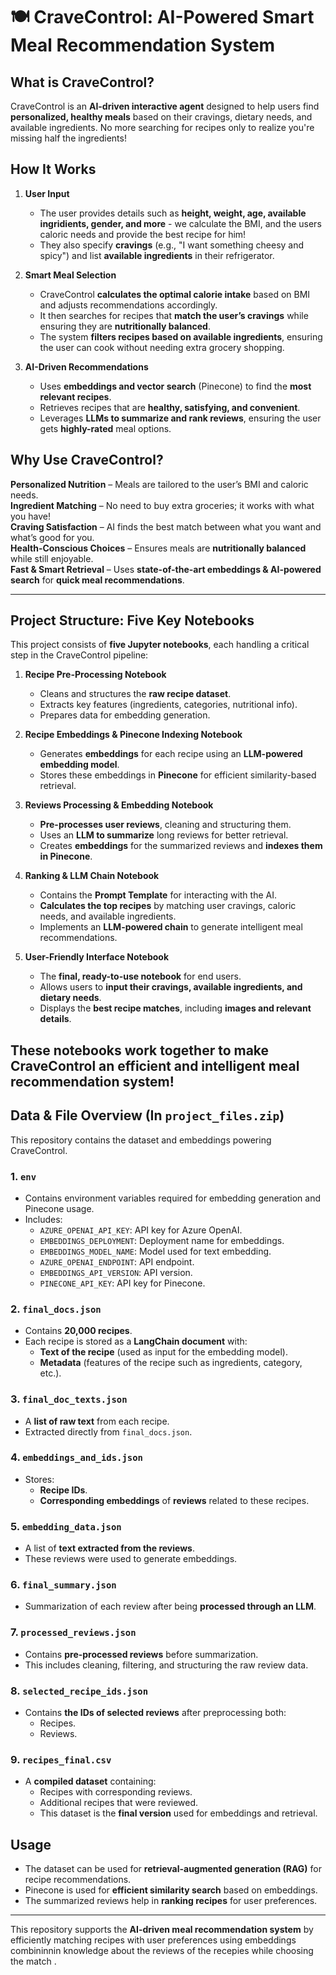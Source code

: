 # 🍽️ CraveControl: AI-Powered Smart Meal Recommendation System 

## What is CraveControl?
CraveControl is an **AI-driven interactive agent** designed to help users find **personalized, healthy meals** based on their cravings, dietary needs, and available ingredients. No more searching for recipes only to realize you're missing half the ingredients! 

## How It Works
1. **User Input**  
   - The user provides details such as **height, weight, age, available ingridients, gender, and more** - we calculate the BMI, and the users caloric needs and provide the best recipe for him!  
   - They also specify **cravings** (e.g., "I want something cheesy and spicy") and list **available ingredients** in their refrigerator.  

2. **Smart Meal Selection**   
   - CraveControl **calculates the optimal calorie intake** based on BMI and adjusts recommendations accordingly.  
   - It then searches for recipes that **match the user’s cravings** while ensuring they are **nutritionally balanced**.  
   - The system **filters recipes based on available ingredients**, ensuring the user can cook without needing extra grocery shopping.

3. **AI-Driven Recommendations** 
   - Uses **embeddings and vector search** (Pinecone) to find the **most relevant recipes**.  
   - Retrieves recipes that are **healthy, satisfying, and convenient**.  
   - Leverages **LLMs to summarize and rank reviews**, ensuring the user gets **highly-rated** meal options.

## Why Use CraveControl?  
**Personalized Nutrition** – Meals are tailored to the user’s BMI and caloric needs.  
**Ingredient Matching** – No need to buy extra groceries; it works with what you have!  
**Craving Satisfaction** – AI finds the best match between what you want and what’s good for you.  
**Health-Conscious Choices** – Ensures meals are **nutritionally balanced** while still enjoyable.  
**Fast & Smart Retrieval** – Uses **state-of-the-art embeddings & AI-powered search** for **quick meal recommendations**.

---
## Project Structure: Five Key Notebooks 

This project consists of **five Jupyter notebooks**, each handling a critical step in the CraveControl pipeline:

1. **Recipe Pre-Processing Notebook**   
   - Cleans and structures the **raw recipe dataset**.  
   - Extracts key features (ingredients, categories, nutritional info).  
   - Prepares data for embedding generation.

2. **Recipe Embeddings & Pinecone Indexing Notebook**   
   - Generates **embeddings** for each recipe using an **LLM-powered embedding model**.  
   - Stores these embeddings in **Pinecone** for efficient similarity-based retrieval.

3. **Reviews Processing & Embedding Notebook** 
   - **Pre-processes user reviews**, cleaning and structuring them.  
   - Uses an **LLM to summarize** long reviews for better retrieval.  
   - Creates **embeddings** for the summarized reviews and **indexes them in Pinecone**.

4. **Ranking & LLM Chain Notebook** 
   - Contains the **Prompt Template** for interacting with the AI.  
   - **Calculates the top recipes** by matching user cravings, caloric needs, and available ingredients.  
   - Implements an **LLM-powered chain** to generate intelligent meal recommendations.

5. **User-Friendly Interface Notebook**  
   - The **final, ready-to-use notebook** for end users.  
   - Allows users to **input their cravings, available ingredients, and dietary needs**.  
   - Displays the **best recipe matches**, including **images and relevant details**.  

These notebooks work together to make CraveControl an **efficient and intelligent meal recommendation system**! 
---
## Data & File Overview (In `project_files.zip`)
This repository contains the dataset and embeddings powering CraveControl.

### 1. `env`
- Contains environment variables required for embedding generation and Pinecone usage.
- Includes:
  - `AZURE_OPENAI_API_KEY`: API key for Azure OpenAI.
  - `EMBEDDINGS_DEPLOYMENT`: Deployment name for embeddings.
  - `EMBEDDINGS_MODEL_NAME`: Model used for text embedding.
  - `AZURE_OPENAI_ENDPOINT`: API endpoint.
  - `EMBEDDINGS_API_VERSION`: API version.
  - `PINECONE_API_KEY`: API key for Pinecone.

### 2. `final_docs.json`
- Contains **20,000 recipes**.
- Each recipe is stored as a **LangChain document** with:
  - **Text of the recipe** (used as input for the embedding model).
  - **Metadata** (features of the recipe such as ingredients, category, etc.).

### 3. `final_doc_texts.json`
- A **list of raw text** from each recipe.
- Extracted directly from `final_docs.json`.

### 4. `embeddings_and_ids.json`
- Stores:
  - **Recipe IDs**.
  - **Corresponding embeddings** of **reviews** related to these recipes.

### 5. `embedding_data.json`
- A list of **text extracted from the reviews**.
- These reviews were used to generate embeddings.

### 6. `final_summary.json`
- Summarization of each review after being **processed through an LLM**.

### 7. `processed_reviews.json`
- Contains **pre-processed reviews** before summarization.
- This includes cleaning, filtering, and structuring the raw review data.

### 8. `selected_recipe_ids.json`
- Contains **the IDs of selected reviews** after preprocessing both:
  - Recipes.
  - Reviews.

### 9. `recipes_final.csv`
- A **compiled dataset** containing:
  - Recipes with corresponding reviews.
  - Additional recipes that were reviewed.
  - This dataset is the **final version** used for embeddings and retrieval.

## Usage
- The dataset can be used for **retrieval-augmented generation (RAG)** for recipe recommendations.
- Pinecone is used for **efficient similarity search** based on embeddings.
- The summarized reviews help in **ranking recipes** for user preferences.

---

This repository supports the **AI-driven meal recommendation system** by efficiently matching recipes with user preferences using embeddings combininnin knowledge about the reviews of the recepies while choosing the match
. 
